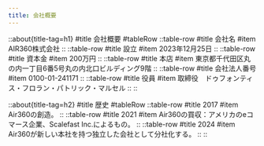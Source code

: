 ```yaml
---
title: 会社概要
---
```


::about{title-tag=h1}
#title
会社概要
#tableRow
::table-row
#title
会社名
#item
AIR360株式会社
::
::table-row
#title
設立
#item
2023年12月25日
::
::table-row
#title
資本金
#item
200万円
::
::table-row
#title
本店
#item
東京都千代田区丸の内一丁目6番5号丸の内北口ビルディング9階
::
::table-row
#title
会社法人番号
#item
0100-01-241171
::
::table-row
#title
役員
#item
取締役　ドゥフォンティス・フロラン・パトリック・マルセル
::
::

::about{title-tag=h2}
#title
歴史
#tableRow
::table-row
#title
2017
#item
Air360の創造。
::
::table-row
#title
2021
#item
Air360の買収：アメリカのeコマース企業、Scalefast Inc.によるもの。
::
::table-row
#title
2024
#item
Air360が新しい本社を持つ独立した会社として分社化する。
::
::